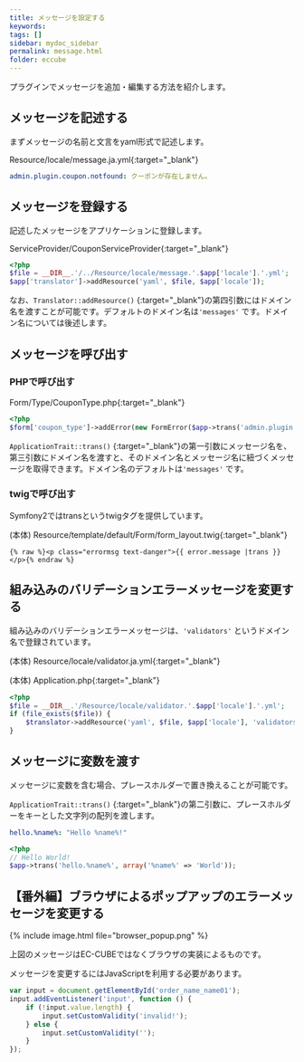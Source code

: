 ```yaml
---
title: メッセージを設定する
keywords:
tags: []
sidebar: mydoc_sidebar
permalink: message.html
folder: eccube
---
```


プラグインでメッセージを追加・編集する方法を紹介します。

## メッセージを記述する

まずメッセージの名前と文言をyaml形式で記述します。

Resource/locale/message.ja.yml[](https://github.com/izayoi256/coupon-tutorial/blob/2.0.0/Resource/locale/message.ja.yml){:target="_blank"}

``` yaml
admin.plugin.coupon.notfound: クーポンが存在しません。
```

## メッセージを登録する

記述したメッセージをアプリケーションに登録します。

ServiceProvider/CouponServiceProvider[](https://github.com/izayoi256/coupon-tutorial/blob/2.0.0/ServiceProvider/CouponServiceProvider.php#L113-L114){:target="_blank"}

``` php
<?php
$file = __DIR__.'/../Resource/locale/message.'.$app['locale'].'.yml';
$app['translator']->addResource('yaml', $file, $app['locale']);
```

なお、```Translator::addResource()``` [](https://github.com/symfony/symfony/blob/2.7/src/Symfony/Component/Translation/Translator.php#L121){:target="_blank"}の第四引数にはドメイン名を渡すことが可能です。デフォルトのドメイン名は```'messages'``` です。ドメイン名については後述します。

## メッセージを呼び出す

### PHPで呼び出す

Form/Type/CouponType.php[](https://github.com/izayoi256/coupon-tutorial/blob/2.0.0/Form/Type/CouponType.php#L181){:target="_blank"}

``` php
<?php
$form['coupon_type']->addError(new FormError($app->trans('admin.plugin.coupon.coupontype')));
```

```ApplicationTrait::trans()``` [](https://github.com/EC-CUBE/ec-cube/blob/3.0.13/src/Eccube/Application/ApplicationTrait.php#L190){:target="_blank"}の第一引数にメッセージ名を、第三引数にドメイン名を渡すと、そのドメイン名とメッセージ名に紐づくメッセージを取得できます。ドメイン名のデフォルトは```'messages'``` です。

### twigで呼び出す

Symfony2ではtransというtwigタグを提供しています。

(本体) Resource/template/default/Form/form_layout.twig[](https://github.com/EC-CUBE/ec-cube/blob/3.0.13/src/Eccube/Resource/template/default/Form/form_layout.twig#L59){:target="_blank"}

``` twig
{% raw %}<p class="errormsg text-danger">{{ error.message |trans }}</p>{% endraw %}
```

## 組み込みのバリデーションエラーメッセージを変更する

組み込みのバリデーションエラーメッセージは、```'validators'``` というドメイン名で登録されています。

(本体) Resource/locale/validator.ja.yml[](https://github.com/EC-CUBE/ec-cube/blob/3.0.13/src/Eccube/Resource/locale/validator.ja.yml){:target="_blank"}

(本体) Application.php[](https://github.com/EC-CUBE/ec-cube/blob/3.0.13/src/Eccube/Application.php#L218-L221){:target="_blank"}

``` php
<?php
$file = __DIR__.'/Resource/locale/validator.'.$app['locale'].'.yml';
if (file_exists($file)) {
    $translator->addResource('yaml', $file, $app['locale'], 'validators');
}
```

## メッセージに変数を渡す

メッセージに変数を含む場合、プレースホルダーで置き換えることが可能です。

```ApplicationTrait::trans()``` [](https://github.com/EC-CUBE/ec-cube/blob/3.0.13/src/Eccube/Application/ApplicationTrait.php#L190){:target="_blank"}の第二引数に、プレースホルダーをキーとした文字列の配列を渡します。

``` yaml
hello.%name%: "Hello %name%!"
```

```php
<?php
// Hello World!
$app->trans('hello.%name%', array('%name%' => 'World'));
```

## 【番外編】ブラウザによるポップアップのエラーメッセージを変更する

{% include image.html file="browser_popup.png" %}

上図のメッセージはEC-CUBEではなくブラウザの実装によるものです。

メッセージを変更するにはJavaScriptを利用する必要があります。

``` js
var input = document.getElementById('order_name_name01');
input.addEventListener('input', function () {
    if (!input.value.length) {
        input.setCustomValidity('invalid!');
    } else {
        input.setCustomValidity('');
    }
});
```
